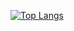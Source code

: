 [![Top Langs](https://github-readme-stats.vercel.app/api/top-langs/?username=nattdev&layout=compact)](https://github.com/anuraghazra/github-readme-stats)
